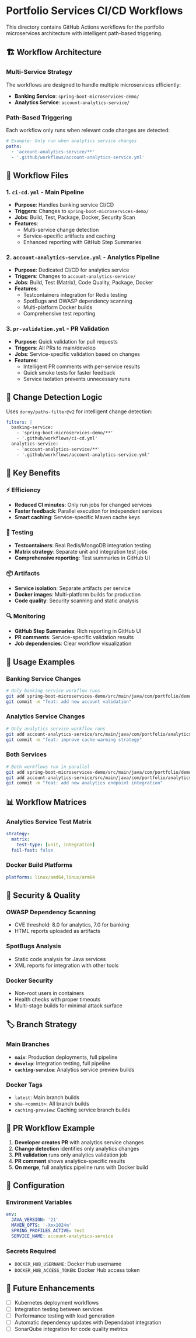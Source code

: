 # Portfolio Services CI/CD Workflows

This directory contains GitHub Actions workflows for the portfolio microservices architecture with intelligent path-based triggering.

## 🏗️ Workflow Architecture

### Multi-Service Strategy
The workflows are designed to handle multiple microservices efficiently:
- **Banking Service**: `spring-boot-microservices-demo/`
- **Analytics Service**: `account-analytics-service/`

### Path-Based Triggering
Each workflow only runs when relevant code changes are detected:

```yaml
# Example: Only run when analytics service changes
paths:
  - 'account-analytics-service/**'
  - '.github/workflows/account-analytics-service.yml'
```

## 📁 Workflow Files

### 1. `ci-cd.yml` - Main Pipeline
- **Purpose**: Handles banking service CI/CD
- **Triggers**: Changes to `spring-boot-microservices-demo/`
- **Jobs**: Build, Test, Package, Docker, Security Scan
- **Features**: 
  - Multi-service change detection
  - Service-specific artifacts and caching
  - Enhanced reporting with GitHub Step Summaries

### 2. `account-analytics-service.yml` - Analytics Pipeline
- **Purpose**: Dedicated CI/CD for analytics service
- **Triggers**: Changes to `account-analytics-service/`
- **Jobs**: Build, Test (Matrix), Code Quality, Package, Docker
- **Features**:
  - Testcontainers integration for Redis testing
  - SpotBugs and OWASP dependency scanning
  - Multi-platform Docker builds
  - Comprehensive test reporting

### 3. `pr-validation.yml` - PR Validation
- **Purpose**: Quick validation for pull requests
- **Triggers**: All PRs to main/develop
- **Jobs**: Service-specific validation based on changes
- **Features**:
  - Intelligent PR comments with per-service results
  - Quick smoke tests for faster feedback
  - Service isolation prevents unnecessary runs

## 🔧 Change Detection Logic

Uses `dorny/paths-filter@v2` for intelligent change detection:

```yaml
filters: |
  banking-service:
    - 'spring-boot-microservices-demo/**'
    - '.github/workflows/ci-cd.yml'
  analytics-service:
    - 'account-analytics-service/**'
    - '.github/workflows/account-analytics-service.yml'
```

## 🎯 Key Benefits

### ⚡ Efficiency
- **Reduced CI minutes**: Only run jobs for changed services
- **Faster feedback**: Parallel execution for independent services
- **Smart caching**: Service-specific Maven cache keys

### 🧪 Testing
- **Testcontainers**: Real Redis/MongoDB integration testing
- **Matrix strategy**: Separate unit and integration test jobs
- **Comprehensive reporting**: Test summaries in GitHub UI

### 📦 Artifacts
- **Service isolation**: Separate artifacts per service
- **Docker images**: Multi-platform builds for production
- **Code quality**: Security scanning and static analysis

### 🔍 Monitoring
- **GitHub Step Summaries**: Rich reporting in GitHub UI
- **PR comments**: Service-specific validation results
- **Job dependencies**: Clear workflow visualization

## 🚀 Usage Examples

### Banking Service Changes
```bash
# Only banking service workflow runs
git add spring-boot-microservices-demo/src/main/java/com/portfolio/demo/service/AccountService.java
git commit -m "feat: add new account validation"
```

### Analytics Service Changes
```bash
# Only analytics service workflow runs
git add account-analytics-service/src/main/java/com/portfolio/analytics/service/CacheService.java
git commit -m "feat: improve cache warming strategy"
```

### Both Services
```bash
# Both workflows run in parallel
git add spring-boot-microservices-demo/src/main/java/com/portfolio/demo/controller/AccountController.java
git add account-analytics-service/src/main/java/com/portfolio/analytics/service/AnalyticsService.java
git commit -m "feat: add new analytics endpoint integration"
```

## 📊 Workflow Matrices

### Analytics Service Test Matrix
```yaml
strategy:
  matrix:
    test-type: [unit, integration]
  fail-fast: false
```

### Docker Build Platforms
```yaml
platforms: linux/amd64,linux/arm64
```

## 🔐 Security & Quality

### OWASP Dependency Scanning
- CVE threshold: 8.0 for analytics, 7.0 for banking
- HTML reports uploaded as artifacts

### SpotBugs Analysis
- Static code analysis for Java services
- XML reports for integration with other tools

### Docker Security
- Non-root users in containers
- Health checks with proper timeouts
- Multi-stage builds for minimal attack surface

## 🏷️ Branch Strategy

### Main Branches
- **`main`**: Production deployments, full pipeline
- **`develop`**: Integration testing, full pipeline
- **`caching-service`**: Analytics service preview builds

### Docker Tags
- `latest`: Main branch builds
- `sha-<commit>`: All branch builds
- `caching-preview`: Caching service branch builds

## 📝 PR Workflow Example

1. **Developer creates PR** with analytics service changes
2. **Change detection** identifies only analytics changes
3. **PR validation** runs only analytics validation job
4. **PR comment** shows analytics-specific results
5. **On merge**, full analytics pipeline runs with Docker build

## 🔧 Configuration

### Environment Variables
```yaml
env:
  JAVA_VERSION: '21'
  MAVEN_OPTS: '-Xmx1024m'
  SPRING_PROFILES_ACTIVE: test
  SERVICE_NAME: account-analytics-service
```

### Secrets Required
- `DOCKER_HUB_USERNAME`: Docker Hub username
- `DOCKER_HUB_ACCESS_TOKEN`: Docker Hub access token

## 🎉 Future Enhancements

- [ ] Kubernetes deployment workflows
- [ ] Integration testing between services
- [ ] Performance testing with load generation
- [ ] Automatic dependency updates with Dependabot integration
- [ ] SonarQube integration for code quality metrics
